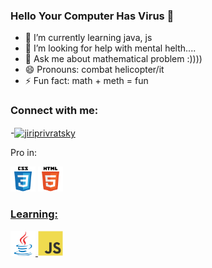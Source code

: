 ### Hello Your Computer Has Virus 👋



- 🌱 I’m currently learning java, js
- 🤔 I’m looking for help with mental helth....
- 💬 Ask me about mathematical problem :))))
- 😄 Pronouns: combat helicopter/it
- ⚡ Fun fact: math + meth = fun

<h3 align="left">Connect with me:</h3>
<p align="left">
-<a href="https://instagram.com/jiriprivratsky" target="blank"><img align="center" src="https://raw.githubusercontent.com/rahuldkjain/github-profile-readme-generator/master/src/images/icons/Social/instagram.svg" alt="jiriprivratsky" height="30" width="40" /></a>
</p>


<p>Pro in:</p>
            <img src="https://raw.githubusercontent.com/devicons/devicon/master/icons/css3/css3-original-wordmark.svg" alt="css3" width="40" height="40"/> </a> <a href="https://www.w3.org/html/" target="_blank" rel="noreferrer">
            <img src="https://raw.githubusercontent.com/devicons/devicon/master/icons/html5/html5-original-wordmark.svg" alt="html5" width="40" height="40"/>

<h3 align="left">Learning:</h3>

<p align="left">  <a href="https://www.java.com" target="_blank" rel="noreferrer"> <img src="https://raw.githubusercontent.com/devicons/devicon/master/icons/java/java-original.svg" alt="java" width="40" height="40"/> </a> <a href="https://developer.mozilla.org/en-US/docs/Web/JavaScript" target="_blank" rel="noreferrer"> <img src="https://raw.githubusercontent.com/devicons/devicon/master/icons/javascript/javascript-original.svg" alt="javascript" width="40" height="40"/> </a> </p>
